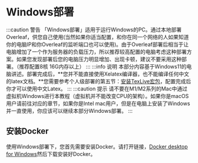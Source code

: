 # Windows部署

:::caution 警告
「Windows部署」适用于运行Windows的PC。通过本地部署Overleaf，供您自己使用(当然如果你适当配置，和你在同一个网络的人如果知道你的电脑IP和你Overleaf的监听端口也可以使用)。由于Overleaf部署后相当于让电脑增加了一个作为服务器的负载压力，所以推荐较高配置的电脑考虑这种部署方案。如果您发现部署后您的电脑压力明显增加、出现卡顿，建议不要采用这种部署。（推荐配置8核 16G内存以上）
:::
:::info 说明
本部分内容基于Windows11的电脑讲述。部署完成后，**您并不能直接使用Xelatex编译器，也不能编译任何中文的latex文档。**您需要参考个人级部署的第五节：[安装TexLive宏包](5-TexLive宏包的安装.md)，配置完成后你才可以使用中文Latex。
:::
:::caution 提示
请不要在M1/M2系列的Mac中通过虚拟机Windows进行本教程（虚拟机并不能改变CPU的架构）。如果你是macOS用户请前往对应的章节，如果你是Intel mac用户，但是在电脑上安装了Windows并一直使用，你应该可以继续本部分Windows部署。
:::

## 安装Docker
使用Windows部署下，您首先需要安装Docker。请打开链接，[Docker desktop for Windows](https://docs.docker.com/desktop/install/windows-install/)然后下载安装好Docker。


